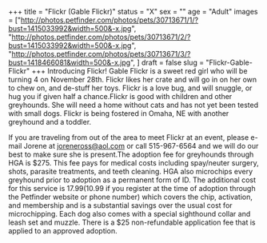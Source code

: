 +++
title = "Flickr (Gable Flickr)"
status = "X"
sex = ""
age = "Adult"
images = ["http://photos.petfinder.com/photos/pets/30713671/1/?bust=1415033992&width=500&-x.jpg",
"http://photos.petfinder.com/photos/pets/30713671/2/?bust=1415033992&width=500&-x.jpg",
"http://photos.petfinder.com/photos/pets/30713671/3/?bust=1418466081&width=500&-x.jpg",
]
draft = false
slug = "Flickr-Gable-Flickr"
+++
Introducing Flickr! Gable Flickr is a sweet red girl who will be turning 4 on November 28th.  Flickr likes her crate and will go in on her own to chew on, and de-stuff her toys.  Flickr is a love bug, and will snuggle, or hug you if given half a chance.Flickr is good with children and other greyhounds. She will need a home without cats and has not yet been tested with small dogs. Flickr is being fostered in Omaha, NE with another greyhound and a toddler.

If you are traveling from out of the area to meet Flickr at an event, please e-mail Jorene at joreneross@aol.com or call 515-967-6564 and we will do our best to make sure she is present.The adoption fee for greyhounds through HGA is $275. This fee pays for medical costs including spay/neuter surgery, shots, parasite treatments, and teeth cleaning. HGA also microchips every greyhound prior to adoption as a permanent form of ID. The additional cost for this service is $17.99 ($10.99 if you register at the time of adoption through the Petfinder website or phone number) which covers the chip, activation, and membership and is a substantial savings over the usual cost for microchipping. Each dog also comes with a special sighthound collar and leash set and muzzle. There is a $25 non-refundable application fee that is applied to an approved adoption.
